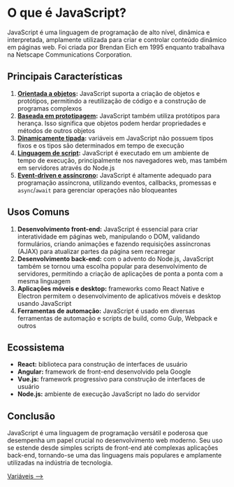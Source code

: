# O que é JavaScript?

JavaScript é uma linguagem de programação de alto nível, dinâmica e interpretada, amplamente utilizada para criar e controlar conteúdo dinâmico em páginas web. Foi criada por Brendan Eich em 1995 enquanto trabalhava na Netscape Communications Corporation.

## Principais Características

1. [**Orientada a objetos**]()**:** JavaScript suporta a criação de objetos e protótipos, permitindo a reutilização de código e a construção de programas complexos
2. [**Baseada em prototipagem**]()**:** JavaScript também utiliza protótipos para herança. Isso significa que objetos podem herdar propriedades e métodos de outros objetos
3. [**Dinamicamente tipada**](./variaveis.md#dinamicamente-tipada)**:** variáveis em JavaScript não possuem tipos fixos e os tipos são determinados em tempo de execução
4. [**Linguagem de script**]()**:** JavaScript é executado em um ambiente de tempo de execução, principalmente nos navegadores web, mas também em servidores através do Node.js
5. [**Event-driven e assíncrono**]()**:** JavaScript é altamente adequado para programação assíncrona, utilizando eventos, callbacks, promessas e `async`/`await` para gerenciar operações não bloqueantes

## Usos Comuns

1. **Desenvolvimento front-end:** JavaScript é essencial para criar interatividade em páginas web, manipulando o DOM, validando formulários, criando animações e fazendo requisições assíncronas (AJAX) para atualizar partes da página sem recarregar
2. **Desenvolvimento back-end:** com o advento do Node.js, JavaScript também se tornou uma escolha popular para desenvolvimento de servidores, permitindo a criação de aplicações de ponta a ponta com a mesma linguagem
3. **Aplicações móveis e desktop:** frameworks como React Native e Electron permitem o desenvolvimento de aplicativos móveis e desktop usando JavaScript
4. **Ferramentas de automação:** JavaScript é usado em diversas ferramentas de automação e scripts de build, como Gulp, Webpack e outros

## Ecossistema

- **React:** biblioteca para construção de interfaces de usuário
- **Angular:** framework de front-end desenvolvido pela Google
- **Vue.js:** framework progressivo para construção de interfaces de usuário
- **Node.js:** ambiente de execução JavaScript no lado do servidor

## Conclusão

JavaScript é uma linguagem de programação versátil e poderosa que desempenha um papel crucial no desenvolvimento web moderno. Seu uso se estende desde simples scripts de front-end até complexas aplicações back-end, tornando-se uma das linguagens mais populares e amplamente utilizadas na indústria de tecnologia.

[Variáveis -->](./variaveis.md)
